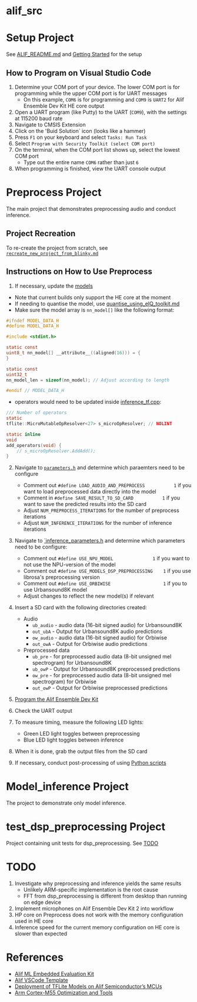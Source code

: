 # alif_src

# Setup Project

See [ALIF_README.md](/ALIF_README.md) and [Getting Started](/doc_alif/getting_started.md) for the setup

## How to Program on Visual Studio Code

1. Determine your COM port of your device. The lower COM port is for programming while the upper COM port is for UART messages
    - On this example, `COM6` is for programming and `COM9` is `UART2` for Alif Ensemble Dev Kit HE core output
2. Open a UART program (like Putty) to the UART (`COM9`), with the settings at 115200 baud rate 
3. Navigate to CMSIS Extension
4. Click on the 'Buid Solution` icon (looks like a hammer)
5. Press `F1` on your keyboard and select `Tasks: Run Task`
6. Select `Program with Security Toolkit (select COM port)`
7. On the terminal, when the COM port list shows up, select the lowest COM port
    - Type out the entire name `COM6` rather than just `6`
8. When programming is finished, view the UART console output

# Preprocess Project

The main project that demonstrates preprocessing audio and conduct inference.

## Project Recreation

To re-create the project from scratch, see [`recreate_new_project_from_blinky.md`](docs/recreate_new_project_from_blinky.md)

## Instructions on How to Use Preprocess

1. If necessary, update the [models](/models/)
- Note that current builds only support the HE core at the moment
- If needing to quantise the model, use [quantise_using_eIQ_toolkit.md](/docs/quantise_using_eIQ_toolkit.md)
- Make sure the model array is `nn_model[]` like the following format:
```C
#ifndef MODEL_DATA_H
#define MODEL_DATA_H

#include <stdint.h>

static const
uint8_t nn_model[] __attribute__((aligned(16))) = {
}

static const
uint32_t
nn_model_len = sizeof(nn_model); // Adjust according to length

#endif // MODEL_DATA_H
```

- operators would need to be updated inside [inference_tf.cpp](/libs/inference/inference_tf.cpp):
```C
/// Number of operators
static
tflite::MicroMutableOpResolver<27> s_microOpResolver; // NOLINT

static inline
void
add_operators(void) {
    // s_microOpResolver.AddAdd();
}
```
2. Navigate to [`parameters.h`](/preprocess/parameters.h) and determine which paraemters need to be configure
    - Comment out `#define LOAD_AUDIO_AND_PREPROCESS           1` if you want to load preprocessed data directly into the model
    - Comment in `#define SAVE_RESULT_TO_SD_CARD           1` if you want to save the predicted results into the SD card
    - Adjust `NUM_PREPROCESS_ITERATIONS` for the number of preprocess iterations
    - Adjust `NUM_INFERENCE_ITERATIONS` for the number of inference iterations

3. Navigate to [`inference_parameters.h](/libs/inference/inference_definitions.h) and determine which parameters need to be configure:
    - Comment out `#define USE_NPU_MODEL               1` if you want to not use the NPU-version of the model
    - Comment out `#define USE_MODELS_DSP_PREPROCESSING    1` if you use librosa's preprocessing version
    - Comment out `#define USE_ORBIWISE                    1` if you to use Urbansound8K model
    - Adjust changes to reflect the new model(s) if relevant

4. Insert a SD card with the following directories created:
    - Audio
        - `ub_audio` - audio data (16-bit signed audio) for Urbansound8K
        - `out_ubA` - Output for Urbansound8K audio predictions
        - `ow_audio` - audio data (16-bit signed audio) for Orbiwise
        - `out_owA` - Output for Orbiwise audio predictions
    - Preprocessed data
        - `ub_pre` - for preprocessed audio data (8-bit unsigned mel spectrogram) for Urbansound8K
        - `ub_owP` - Output for Urbansound8K preprocessed predictions
        - `ow_pre` - for preprocessed audio data (8-bit unsigned mel spectrogram) for Orbiwise
        - `out_owP` - Output for Orbiwise preprocessed predictions

5. [Program the Alif Ensemble Dev Kit](#how-to-program-on-visual-studio-code)

6. Check the UART output

7. To measure timing, measure the following LED lights:
    - Green LED light toggles between preprocessing
    - Blue LED light toggles between inference
    
8. When it is done, grab the output files from the SD card

9. If necessary, conduct post-processing of using [Python scripts](../python_src/README.md)

# Model_inference Project

The project to demonstrate only model inference.

# test_dsp_preprocessing Project

Project containing unit tests for dsp_preprocessing. See [TODO](#todo)

# TODO

1. Investigate why preprocessing and inference yields the same results
    - Unlikely ARM-specific implementation is the root cause
    - FFT from dsp_preprocessing is different from desktop than running on edge device
2. Implement microphones on Alif Ensemble Dev Kit 2 into workflow
3. HP core on Preprocess does not work with the memory configuration used in HE core
4. Inference speed for the current memory configuration on HE core is slower than expected

# References
- [Alif ML Embedded Evaluation Kit](https://github.com/alifsemi/alif_ml-embedded-evaluation-kit/tree/main)
- [Alif VSCode Template](https://github.com/alifsemi/alif_vscode-template)
- [Deployment of TFLite Models on Alif Semiconductor’s MCUs](https://alifsemi.com/whitepaper/ai-ml-deployment-of-tflite-models/)
- [Arm Cortex-M55 Optimization and Tools](https://alifsemi.com/whitepaper/cortex-m55-optimization-and-tools/)
